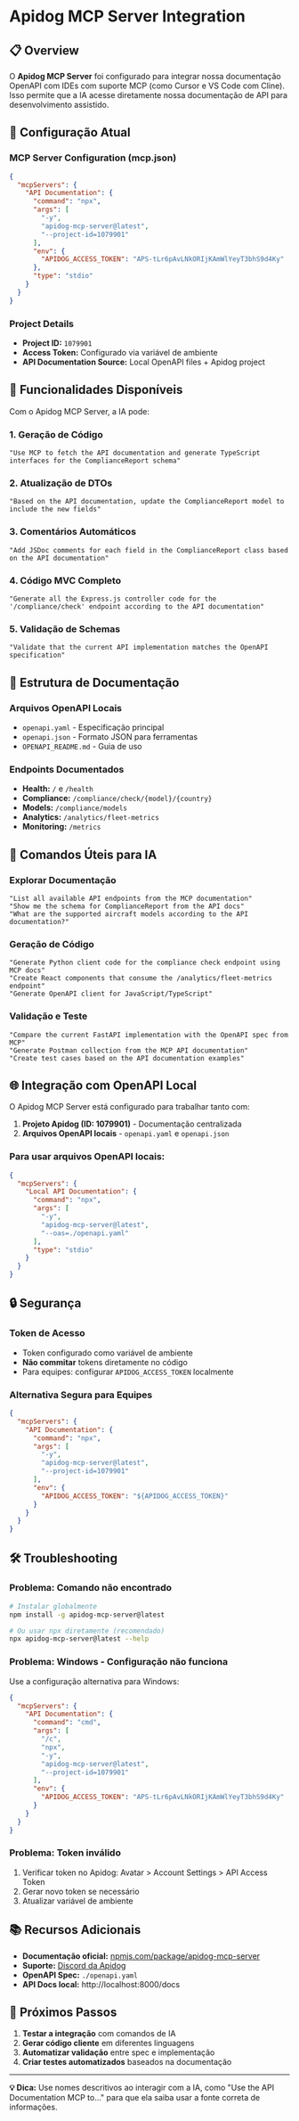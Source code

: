 # Apidog MCP Server Integration

## 📋 Overview

O **Apidog MCP Server** foi configurado para integrar nossa documentação OpenAPI com IDEs com suporte MCP (como Cursor e VS Code com Cline). Isso permite que a IA acesse diretamente nossa documentação de API para desenvolvimento assistido.

## 🚀 Configuração Atual

### MCP Server Configuration (mcp.json)
```json
{
  "mcpServers": {
    "API Documentation": {
      "command": "npx",
      "args": [
        "-y",
        "apidog-mcp-server@latest",
        "--project-id=1079901"
      ],
      "env": {
        "APIDOG_ACCESS_TOKEN": "APS-tLr6pAvLNkORIjKAmWlYeyT3bhS9d4Ky"
      },
      "type": "stdio"
    }
  }
}
```

### Project Details
- **Project ID:** `1079901`
- **Access Token:** Configurado via variável de ambiente
- **API Documentation Source:** Local OpenAPI files + Apidog project

## 🎯 Funcionalidades Disponíveis

Com o Apidog MCP Server, a IA pode:

### 1. **Geração de Código**
```
"Use MCP to fetch the API documentation and generate TypeScript interfaces for the ComplianceReport schema"
```

### 2. **Atualização de DTOs**
```
"Based on the API documentation, update the ComplianceReport model to include the new fields"
```

### 3. **Comentários Automáticos**
```
"Add JSDoc comments for each field in the ComplianceReport class based on the API documentation"
```

### 4. **Código MVC Completo**
```
"Generate all the Express.js controller code for the '/compliance/check' endpoint according to the API documentation"
```

### 5. **Validação de Schemas**
```
"Validate that the current API implementation matches the OpenAPI specification"
```

## 📁 Estrutura de Documentação

### Arquivos OpenAPI Locais
- `openapi.yaml` - Especificação principal
- `openapi.json` - Formato JSON para ferramentas
- `OPENAPI_README.md` - Guia de uso

### Endpoints Documentados
- **Health:** `/` e `/health`
- **Compliance:** `/compliance/check/{model}/{country}`
- **Models:** `/compliance/models`
- **Analytics:** `/analytics/fleet-metrics`
- **Monitoring:** `/metrics`

## 🔧 Comandos Úteis para IA

### Explorar Documentação
```
"List all available API endpoints from the MCP documentation"
"Show me the schema for ComplianceReport from the API docs"
"What are the supported aircraft models according to the API documentation?"
```

### Geração de Código
```
"Generate Python client code for the compliance check endpoint using MCP docs"
"Create React components that consume the /analytics/fleet-metrics endpoint"
"Generate OpenAPI client for JavaScript/TypeScript"
```

### Validação e Teste
```
"Compare the current FastAPI implementation with the OpenAPI spec from MCP"
"Generate Postman collection from the MCP API documentation"
"Create test cases based on the API documentation examples"
```

## 🌐 Integração com OpenAPI Local

O Apidog MCP Server está configurado para trabalhar tanto com:

1. **Projeto Apidog (ID: 1079901)** - Documentação centralizada
2. **Arquivos OpenAPI locais** - `openapi.yaml` e `openapi.json`

### Para usar arquivos OpenAPI locais:
```json
{
  "mcpServers": {
    "Local API Documentation": {
      "command": "npx",
      "args": [
        "-y",
        "apidog-mcp-server@latest",
        "--oas=./openapi.yaml"
      ],
      "type": "stdio"
    }
  }
}
```

## 🔒 Segurança

### Token de Acesso
- Token configurado como variável de ambiente
- **Não commitar** tokens diretamente no código
- Para equipes: configurar `APIDOG_ACCESS_TOKEN` localmente

### Alternativa Segura para Equipes
```json
{
  "mcpServers": {
    "API Documentation": {
      "command": "npx",
      "args": [
        "-y",
        "apidog-mcp-server@latest",
        "--project-id=1079901"
      ],
      "env": {
        "APIDOG_ACCESS_TOKEN": "${APIDOG_ACCESS_TOKEN}"
      }
    }
  }
}
```

## 🛠️ Troubleshooting

### Problema: Comando não encontrado
```bash
# Instalar globalmente
npm install -g apidog-mcp-server@latest

# Ou usar npx diretamente (recomendado)
npx apidog-mcp-server@latest --help
```

### Problema: Windows - Configuração não funciona
Use a configuração alternativa para Windows:
```json
{
  "mcpServers": {
    "API Documentation": {
      "command": "cmd",
      "args": [
        "/c",
        "npx",
        "-y",
        "apidog-mcp-server@latest",
        "--project-id=1079901"
      ],
      "env": {
        "APIDOG_ACCESS_TOKEN": "APS-tLr6pAvLNkORIjKAmWlYeyT3bhS9d4Ky"
      }
    }
  }
}
```

### Problema: Token inválido
1. Verificar token no Apidog: Avatar > Account Settings > API Access Token
2. Gerar novo token se necessário
3. Atualizar variável de ambiente

## 📚 Recursos Adicionais

- **Documentação oficial:** [npmjs.com/package/apidog-mcp-server](https://www.npmjs.com/package/apidog-mcp-server)
- **Suporte:** [Discord da Apidog](https://discord.com/invite/ZBxrzyXfbJ)
- **OpenAPI Spec:** `./openapi.yaml`
- **API Docs local:** http://localhost:8000/docs

## 🎯 Próximos Passos

1. **Testar a integração** com comandos de IA
2. **Gerar código cliente** em diferentes linguagens
3. **Automatizar validação** entre spec e implementação
4. **Criar testes automatizados** baseados na documentação

---

**💡 Dica:** Use nomes descritivos ao interagir com a IA, como "Use the API Documentation MCP to..." para que ela saiba usar a fonte correta de informações.